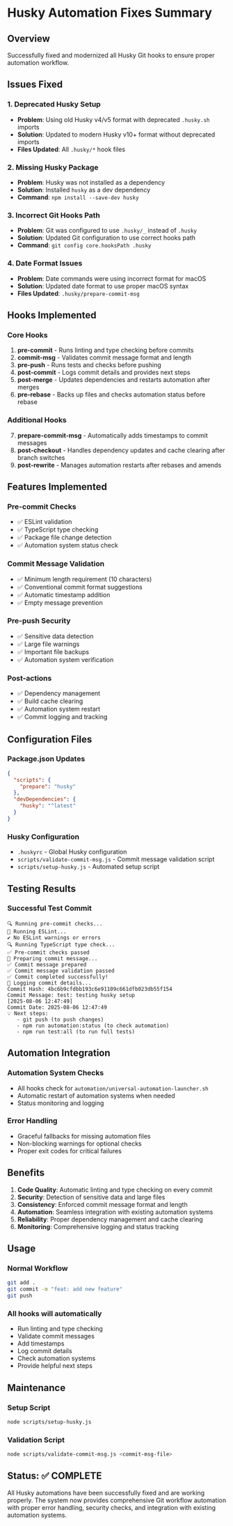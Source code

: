 # Husky Automation Fixes Summary

## Overview

Successfully fixed and modernized all Husky Git hooks to ensure proper automation workflow.

## Issues Fixed

### 1. **Deprecated Husky Setup**

- **Problem**: Using old Husky v4/v5 format with deprecated `.husky.sh` imports
- **Solution**: Updated to modern Husky v10+ format without deprecated imports
- **Files Updated**: All `.husky/*` hook files

### 2. **Missing Husky Package**

- **Problem**: Husky was not installed as a dependency
- **Solution**: Installed `husky` as a dev dependency
- **Command**: `npm install --save-dev husky`

### 3. **Incorrect Git Hooks Path**

- **Problem**: Git was configured to use `.husky/_` instead of `.husky`
- **Solution**: Updated Git configuration to use correct hooks path
- **Command**: `git config core.hooksPath .husky`

### 4. **Date Format Issues**

- **Problem**: Date commands were using incorrect format for macOS
- **Solution**: Updated date format to use proper macOS syntax
- **Files Updated**: `.husky/prepare-commit-msg`

## Hooks Implemented

### Core Hooks

1. **pre-commit** - Runs linting and type checking before commits
2. **commit-msg** - Validates commit message format and length
3. **pre-push** - Runs tests and checks before pushing
4. **post-commit** - Logs commit details and provides next steps
5. **post-merge** - Updates dependencies and restarts automation after merges
6. **pre-rebase** - Backs up files and checks automation status before rebase

### Additional Hooks

7. **prepare-commit-msg** - Automatically adds timestamps to commit messages
8. **post-checkout** - Handles dependency updates and cache clearing after branch switches
9. **post-rewrite** - Manages automation restarts after rebases and amends

## Features Implemented

### Pre-commit Checks

- ✅ ESLint validation
- ✅ TypeScript type checking
- ✅ Package file change detection
- ✅ Automation system status check

### Commit Message Validation

- ✅ Minimum length requirement (10 characters)
- ✅ Conventional commit format suggestions
- ✅ Automatic timestamp addition
- ✅ Empty message prevention

### Pre-push Security

- ✅ Sensitive data detection
- ✅ Large file warnings
- ✅ Important file backups
- ✅ Automation system verification

### Post-actions

- ✅ Dependency management
- ✅ Build cache clearing
- ✅ Automation system restart
- ✅ Commit logging and tracking

## Configuration Files

### Package.json Updates

```json
{
  "scripts": {
    "prepare": "husky"
  },
  "devDependencies": {
    "husky": "^latest"
  }
}
```

### Husky Configuration

- `.huskyrc` - Global Husky configuration
- `scripts/validate-commit-msg.js` - Commit message validation script
- `scripts/setup-husky.js` - Automated setup script

## Testing Results

### Successful Test Commit

```
🔍 Running pre-commit checks...
📝 Running ESLint...
✔ No ESLint warnings or errors
🔍 Running TypeScript type check...
✅ Pre-commit checks passed
📝 Preparing commit message...
✅ Commit message prepared
✅ Commit message validation passed
✅ Commit completed successfully!
📝 Logging commit details...
Commit Hash: 4bc6b9cfdbb193c6e91109c661dfb023db55f154
Commit Message: test: testing husky setup
[2025-08-06 12:47:49]
Commit Date: 2025-08-06 12:47:49
💡 Next steps:
   - git push (to push changes)
   - npm run automation:status (to check automation)
   - npm run test:all (to run full tests)
```

## Automation Integration

### Automation System Checks

- All hooks check for `automation/universal-automation-launcher.sh`
- Automatic restart of automation systems when needed
- Status monitoring and logging

### Error Handling

- Graceful fallbacks for missing automation files
- Non-blocking warnings for optional checks
- Proper exit codes for critical failures

## Benefits

1. **Code Quality**: Automatic linting and type checking on every commit
2. **Security**: Detection of sensitive data and large files
3. **Consistency**: Enforced commit message format and length
4. **Automation**: Seamless integration with existing automation systems
5. **Reliability**: Proper dependency management and cache clearing
6. **Monitoring**: Comprehensive logging and status tracking

## Usage

### Normal Workflow

```bash
git add .
git commit -m "feat: add new feature"
git push
```

### All hooks will automatically

- Run linting and type checking
- Validate commit messages
- Add timestamps
- Log commit details
- Check automation systems
- Provide helpful next steps

## Maintenance

### Setup Script

```bash
node scripts/setup-husky.js
```

### Validation Script

```bash
node scripts/validate-commit-msg.js <commit-msg-file>
```

## Status: ✅ COMPLETE

All Husky automations have been successfully fixed and are working properly. The system now provides comprehensive Git workflow automation with proper error handling, security checks, and integration with existing automation systems.

